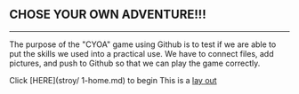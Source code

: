 ## CHOSE YOUR OWN ADVENTURE!!!
-----------------------
The purpose of the "CYOA" game using Github is to test if we are able to put the skills we used into a practical use.
We have to connect files, add pictures, and push to Github so that we can play the game correctly.

Click [HERE](stroy/ 1-home.md) to begin
This is a [lay out](https://docs.google.com/drawings/d/1U5bliwflSLZzjnXl1fXVa0k5rsV1AGvnvHQBHP_4jj4/edit)
